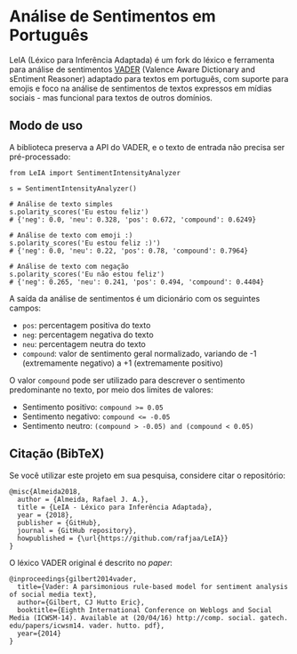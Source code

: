 # Análise de Sentimentos em Português

LeIA (Léxico para Inferência Adaptada) é um fork do léxico e ferramenta para análise de sentimentos [VADER](https://github.com/cjhutto/vaderSentiment") (Valence Aware Dictionary and sEntiment Reasoner) adaptado para textos em português, com suporte para emojis e foco na análise de sentimentos de textos expressos em mídias sociais - mas funcional para textos de outros domínios.

Modo de uso
-----------

A biblioteca preserva a API do VADER, e o texto de entrada não precisa ser pré-processado:

```
from LeIA import SentimentIntensityAnalyzer

s = SentimentIntensityAnalyzer()

# Análise de texto simples
s.polarity_scores('Eu estou feliz')
# {'neg': 0.0, 'neu': 0.328, 'pos': 0.672, 'compound': 0.6249}

# Análise de texto com emoji :)
s.polarity_scores('Eu estou feliz :)')
# {'neg': 0.0, 'neu': 0.22, 'pos': 0.78, 'compound': 0.7964}

# Análise de texto com negação
s.polarity_scores('Eu não estou feliz')
# {'neg': 0.265, 'neu': 0.241, 'pos': 0.494, 'compound': 0.4404}
```

A saída da análise de sentimentos é um dicionário com os seguintes campos:

- ```pos```: percentagem positiva do texto
- ```neg```: percentagem negativa do texto
- ```neu```: percentagem neutra do texto
- ```compound```: valor de sentimento geral normalizado, variando de -1 (extremamente negativo) a +1 (extremamente positivo)

O valor ```compound``` pode ser utilizado para descrever o sentimento predominante no texto, por meio dos limites de valores:

- Sentimento positivo: ```compound >= 0.05```
- Sentimento negativo: ```compound <= -0.05```
- Sentimento neutro: ```(compound > -0.05) and (compound < 0.05)```

Citação (BibTeX)
----------------

Se você utilizar este projeto em sua pesquisa, considere citar o repositório:

```
@misc{Almeida2018,
  author = {Almeida, Rafael J. A.},
  title = {LeIA - Léxico para Inferência Adaptada},
  year = {2018},
  publisher = {GitHub},
  journal = {GitHub repository},
  howpublished = {\url{https://github.com/rafjaa/LeIA}}
}
```

O léxico VADER original é descrito no _paper_:

```
@inproceedings{gilbert2014vader,
  title={Vader: A parsimonious rule-based model for sentiment analysis of social media text},
  author={Gilbert, CJ Hutto Eric},
  booktitle={Eighth International Conference on Weblogs and Social Media (ICWSM-14). Available at (20/04/16) http://comp. social. gatech. edu/papers/icwsm14. vader. hutto. pdf},
  year={2014}
}
```
